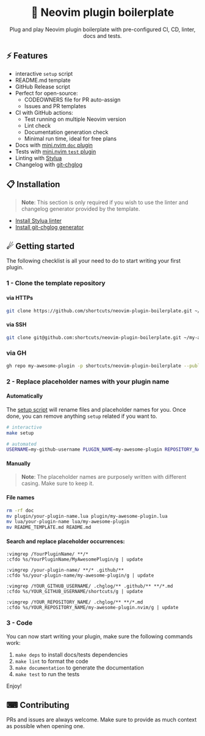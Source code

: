 <p align="center">
  <h1 align="center">🔌  Neovim plugin boilerplate</h2>
</p>

<p align="center">
    Plug and play Neovim plugin boilerplate with pre-configured CI, CD, linter, docs and tests.
</p>

## ⚡️ Features

- interactive `setup` script
- README.md template
- GitHub Release script
- Perfect for open-source:
  - CODEOWNERS file for PR auto-assign
  - Issues and PR templates
- CI with GitHub actions:
  - Test running on multiple Neovim version
  - Lint check
  - Documentation generation check
  - Minimal run time, ideal for free plans
- Docs with [mini.nvim `doc` plugin](https://github.com/echasnovski/mini.nvim/blob/main/lua/mini/doc.lua)
- Tests with [mini.nvim `test` plugin](https://github.com/echasnovski/mini.nvim/blob/main/lua/mini/test.lua)
- Linting with [Stylua](https://github.com/JohnnyMorganz/StyLua)
- Changelog with [git-chglog](https://github.com/git-chglog/git-chglog)

## 📋 Installation

> **Note**:
> This section is only required if you wish to use the linter and changelog generator provided by the template.

- [Install Stylua linter](https://github.com/JohnnyMorganz/StyLua#installation)
- [Install git-chglog generator](https://github.com/git-chglog/git-chglog)

## ☄ Getting started

The following checklist is all your need to do to start writing your first plugin.

### 1 - Clone the template repository

#### via HTTPs

```sh
git clone https://github.com/shortcuts/neovim-plugin-boilerplate.git ~/my-awesome-plugin.nvim
```

#### via SSH

```sh
git clone git@github.com:shortcuts/neovim-plugin-boilerplate.git ~/my-awesome-plugin.nvim
```

### via GH
```sh
gh repo my-awesome-plugin -p shortcuts/neovim-plugin-boilerplate --public
```

### 2 - Replace placeholder names with your plugin name

#### Automatically

The [setup script](https://github.com/shortcuts/neovim-plugin-boilerplate/blob/main/scripts/setup.sh) will rename files and placeholder names for you. Once done, you can remove anything `setup` related if you want to.

```sh
# interactive
make setup

# automated
USERNAME=my-github-username PLUGIN_NAME=my-awesome-plugin REPOSITORY_NAME=my-awesome-plugin.nvim make setup
```

#### Manually

> **Note**:
> The placeholder names are purposely written with different casing. Make sure to keep it.

#### File names

```sh
rm -rf doc
mv plugin/your-plugin-name.lua plugin/my-awesome-plugin.lua
mv lua/your-plugin-name lua/my-awesome-plugin
mv README_TEMPLATE.md README.md 

```

#### Search and replace placeholder occurrences:

```vim
:vimgrep /YourPluginName/ **/*
:cfdo %s/YourPluginName/MyAwesomePlugin/g | update

:vimgrep /your-plugin-name/ **/* .github/**
:cfdo %s/your-plugin-name/my-awesome-plugin/g | update

:vimgrep /YOUR_GITHUB_USERNAME/ .chglog/** .github/** **/*.md
:cfdo %s/YOUR_GITHUB_USERNAME/shortcuts/g | update

:vimgrep /YOUR_REPOSITORY_NAME/ .chglog/** **/*.md
:cfdo %s/YOUR_REPOSITORY_NAME/my-awesome-plugin.nvim/g | update
```

### 3 - Code

You can now start writing your plugin, make sure the following commands work:
1. `make deps` to install docs/tests dependencies
2. `make lint` to format the code
3. `make documentation` to generate the documentation
4. `make test` to run the tests

Enjoy!

## ⌨ Contributing

PRs and issues are always welcome. Make sure to provide as much context as possible when opening one.
